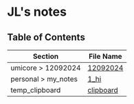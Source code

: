 # JL's notes

## Table of Contents

| Section        | File Name                          |
|----------------|------------------------------------|
| umicore > 12092024 | [12092024](umicore/12092024/12092024.md) |
| personal > my_notes | [1_hi](personal/my_notes/1_hi.md) |
| temp_clipboard | [clipboard](temp_clipboard/clipboard.md) |
